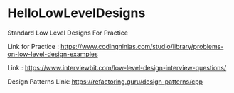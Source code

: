 # HelloLowLevelDesigns
Standard Low Level Designs For Practice 


Link for Practice : https://www.codingninjas.com/studio/library/problems-on-low-level-design-examples

Link : https://www.interviewbit.com/low-level-design-interview-questions/

Design Patterns Link: https://refactoring.guru/design-patterns/cpp